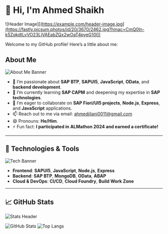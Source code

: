 # 👋 Hi, I'm Ahmed Shaikh

![Header Image][(https://example.com/header-image.jpg](https://fastly.picsum.photos/id/20/3670/2462.jpg?hmac=CmQ0ln-k5ZqkdtLvVO23LjVAEabZQx2wOaT4pyeG10I))  <!-- Replace with your image URL -->

Welcome to my GitHub profile! Here’s a little about me:

## About Me
![About Me Banner](https://example.com/about-me-banner.jpg)  <!-- Replace with your image URL -->

- 👀 I’m passionate about **SAP BTP**, **SAPUI5**, **JavaScript**, **OData**, and **backend development**.
- 🌱 I’m currently learning **SAP CAPM** and deepening my expertise in **SAP technologies**.
- 💞️ I’m eager to collaborate on **SAP Fiori/UI5 projects**, **Node.js**, **Express**, and **JavaScript** applications.
- 📫 Reach out to me via email: [ahmedjilani0011@gmail.com](mailto:ahmedjilani0011@gmail.com)
- 😄 Pronouns: **He/Him**.
- ⚡ Fun fact: **I participated in ALMathon 2024 and earned a certificate!**

---

## 🚀 Technologies & Tools
![Tech Banner](https://example.com/tech-banner.jpg)  <!-- Replace with your image URL -->

- **Frontend**: **SAPUI5**, **JavaScript**, **Node.js**, **Express**
- **Backend**: **SAP BTP**, **MongoDB**, **OData**, **ABAP**
- **Cloud & DevOps**: **CI/CD**, **Cloud Foundry**, **Build Work Zone**

---

## 📈 GitHub Stats
![Stats Header](https://example.com/stats-header.jpg)  <!-- Replace with your image URL -->

![GitHub Stats](https://github-readme-stats.vercel.app/api?username=ahmedjilani123&show_icons=true&hide_title=true&theme=radical)
![Top Langs](https://github-readme-stats.vercel.app/api/top-langs/?username=ahmedjilani123&layout=compact&theme=radical)
